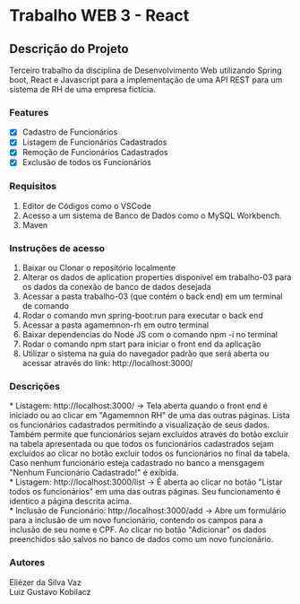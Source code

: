 # Trabalho WEB 3 - React

## Descrição do Projeto
<p>Terceiro trabalho da disciplina de Desenvolvimento Web utilizando Spring boot, React e Javascript para a implementação de uma API REST para um sistema de RH de uma empresa fictícia.</p>

### Features

- [x] Cadastro de Funcionários
- [x] Listagem de Funcionários Cadastrados
- [x] Remoção de Funcionários Cadastrados  
- [x] Exclusão de todos os Funcionários

### Requisitos
1) Editor de Códigos como o VSCode
2) Acesso a um sistema de Banco de Dados como o MySQL Workbench.
3) Maven

### Instruções de acesso
<p>
  
1) Baixar ou Clonar o repositório localmente
2) Alterar os dados de aplication properties disponível em trabalho-03 para os dados da conexão de banco de dados desejada
3) Acessar a pasta trabalho-03 (que contém o back end) em um terminal de comando
4) Rodar o comando mvn spring-boot:run para executar o back end
5) Acessar a pasta agamemnon-rh em outro terminal
6) Baixar dependencias do Node JS com o comando npm -i no terminal
7) Rodar o comando npm start para iniciar o front end da aplicação
8) Utilizar o sistema na guia do navegador padrão que será aberta ou acessar através do link: http://localhost:3000/

</p>

### Descrições

<p>
* Listagem: http://localhost:3000/ -> Tela aberta quando o front end é iniciado ou ao clicar em "Agamemnon RH" de uma das outras páginas. Lista os funcionários cadastrados permitindo a visualização de seus dados. Também permite que funcionários sejam excluídos através do botão excluir na tabela apresentada ou que todos os funcionários cadastrados sejam excluídos ao clicar no botão excluir todos os funcionários no final da tabela. Caso nenhum funcionário esteja cadastrado no banco a mensgagem "Nenhum Funcionário Cadastrado!" é exibida.<br>
* Listagem: http://localhost:3000/list -> É aberta ao clicar no botão "Listar todos os funcionários" em uma das outras páginas. Seu funcionamento é identico a página descrita acima.<br>
* Inclusão de Funcionário: http://localhost:3000/add -> Abre um formulário para a inclusão de um novo funcionário, contendo os campos para a inclusão de seu nome e CPF. Ao clicar no botão "Adicionar" os dados preenchidos são salvos no banco de dados como um novo funcionário.<br> 
</p>

### Autores
<p>Eliézer da Silva Vaz<br>
Luiz Gustavo Kobilacz
</p>
